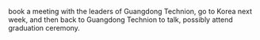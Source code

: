 book a meeting with the leaders of Guangdong Technion, go to Korea next week, and then back to Guangdong Technion to talk, possibly attend graduation ceremony. 
